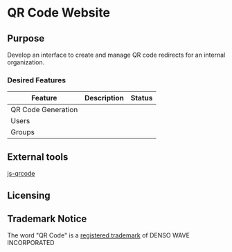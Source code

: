 # QR Code Website

## Purpose

Develop an interface to create and manage QR code redirects for an internal organization.

### Desired Features

|Feature|Description|Status
|---|---|---|
|QR Code Generation||
|Users||
|Groups||

## External tools

[js-qrcode](https://github.com/chillerlan/js-qrcode)

## Licensing

## Trademark Notice

The word "QR Code" is a [registered trademark](https://www.qrcode.com/en/faq.html#patentH2Title) of DENSO WAVE INCORPORATED
